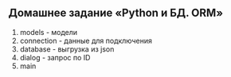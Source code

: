 ## Домашнее задание «Python и БД. ORM»

1. models - модели
2. connection - данные для подключения
3. database - выгрузка из json
4. dialog - запрос по ID
5. main 
